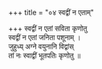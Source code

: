 +++
title = "०४ स्वद्वीं न एताम्"

+++
स्वद्वीं न एतां सविता कृणोतु  
स्वद्वीं न एतां जनिता पशूनाम् ।  
जुहुध्य् अग्ने वयुनानि विद्वांस्  
तां नः स्वाद्वीं भूतपतिः कृणोतु ॥